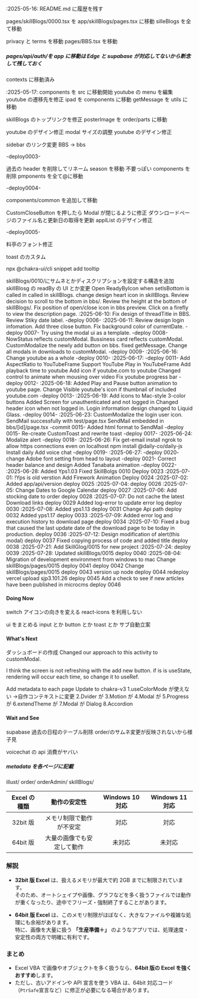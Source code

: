 :2025-05-16:
README.md に履歴を残す

pages/skillBlogs/0000.tsx を app/skillBlogs/pages.tsx に移動
silleBlogs を全て移動

privacy と terms を移動
pages/BBS.tsx を移動

##### pages/api/auth/を app に移動は Edge と supabase が対応してないから断念して残しておく

contexts に移動済み

:2025-05-17:
components を src に移動開始
youtube の menu を編集
youtube の遷移先を修正
ipad を components に移動
getMessage を utils に移動

skillBlogs のトップリンクを修正
posterImage を order/parts に移動

youtube のデザイン修正
modal サイズの調整
youtube のデザイン修正

sidebar のリンク変更 BBS -> bbs

-deploy0003-

過去の header を削除してリネーム
season を移動
不要っぽい components を削除
pmponents を全て@に移動

-deploy0004-

components/common を追加して移動

CustomCloseButton を押したら Modal が閉じるように修正
ダウンロードページのファイル名と更新日の取得を更新
applList のデザイン修正

-deploy0005-

料亭のフォント修正

toast のカスタム

npx @chakra-ui/cli snippet add tooltip

skillBlogs/0010/にサムネとかディスクリプションを設定する構造を追加
skillBlosg の readBy の UI とか変更
Open ReadyByIcon when setIsBottom is called in called in skillBlogs.
change design heart icon in skillBlogs.
Review decision to scroll to the bottom in bbs/.
Review the height at the bottom of skillBlogs/.
Fix position of open/close icon in bbs preview.
Click on a firefly to view the description page.
:2025-06-10:
Fix design of threadTitle in BBS.
Review Stiky date label.
-deploy 0006-
:2025-06-11:
Review design login infomation.
Add three close button.
Fix background color of currentDate.
-deploy 0007-
Try using the modal ui as a template.
-deploy 0008-
NowStatus reflects customModal.
Bussiness card reflects customModal.
CustomModalize the newly add button on bbs.
fixed getMessage.
Change all modals in downloads to customModal.
-deploy 0009-
:2025-06-16:
Change youtube as a whole
-deploy 0010-
:2025-06-17:
-deploy 0011-
Add AspectRatio to YouTubeFrame
Support YouTube Play in YouTubeFrame
Add playback time to youtube
Add icon if youtube.com to youtube
Changed control to animate when mousing over video
Fix youtube progress bar
-deploy 0012-
:2025-06-18:
Added Play and Pause button animation to youtube page.
Change Visible youtube's icon if thumbnail of included youtube.com
-deploy 0013-
:2025-06-19:
Add icons to Mac-style 3-color buttons
Added Screen for unauthenticated and not logged in
Changed header icon when not logged in.
Login information design changed to Liquid Glass.
-deploy 0014-
:2025-06-23:
CustomModalize the login user icon.
SendMail successfully with test/page.tsx
SendMail embedded in bbs/[id]/page.tsx
-commit 0015-
Added html format to SendMail
-deploy 0015-
Re-create CustomToast and rewrite toast
-deploy 0017-
:2025-06-24:
Modalize alert
-deploy 0018-
:2025-06-26:
Fix get-email
install ngrok to allow https connections even on localhost
npm install @daily-co/daily-js
Install daily Add voice chat
-deploy 0019-
:2025-06-27:
-deploy 0020-
change Adobe font setting from head to layout
-deploy 0021-
Correct header balance and design
Added Tanabata animation
-deploy 0022-
:2025-06-28:
Added Yps1.03
Fixed SkillBolgs 0010
Deploy 0023
:2025-07-01:
!Yps is old verstion
Add Firework Animation
Deploy 0024
:2025-07-02:
Added app/api/version
deploy 0025
:2025-07-04:
deploy 0026
:2025-07-05:
Change Dates to Google Calendar
deploy 0027
:2025-07-06:
Add stocking date to order
deploy 0028
:2025-07-07:
Do not cache the latest Download links
deploy 0029
Added log-error to update error log
deploy 0030
:2025-07-08:
Added yps1.13
deploy 0031
Change Api path
deploy 0032
Added yps1.17
deploy 0033
:2025-07-09:
Added error log and execution history to download page
deploy 0034
:2025-07-10:
Fixed a bug that caused the last update date of the download page to be today in production.
deploy 0036
:2025-07-12:
Design modification of alert(this modal)
deploy 0037
Fixed copying process of code and added title
deploy 0038
:2025-07-21:
Add SkillGlog/0015 for new project
:2025-07-24:
deploy 0039
:2025-07-28:
Updated skillBlogs/0015
deploy 0040
:2025-08-04:
Migration of development environment from windows to mac
Change skillBlogs/pages/0015
deploy 0041
deploy 0042
Change skillBlogs/pages/0015
deploy 0043
version up node
deploy 0044
redeploy vercel
upload sjp3.101.26
deploy 0045
Add a check to see if new articles have been published in microcms
deploy 0046

#### Doing Now

switch アイコンの向きを変える
react-icons を利用しない

ui をまとめる input とか button とか toast とか
サブ自動立案

#### What's Next

ダッシュボードの作成
Changed our approach to this activity to customModal.

I think the screen is not refreshing with the add new button.
if is is useState, rendering will occur each time, so change it to useRef.

Add metadata to each page
Update to chakra-v3
1.useColorMode が使えない ->自作コンテキストに変更
2.Dvider が
3.Motion が
4.Modal が
5.Progress が
6.extendTheme が
7.Modal が Dialog
8.Accordion

#### Wait and See

supabase 過去の日程のテーブル削除
order/のサムネ変更が反映されないから様子見

voicechat の api 消費がヤバい

##### metadata を各ページに記載

illust/
order/
orderAdmin/
skillBlogs/

| Excel の種類 |        動作の安定性        | Windows 10 対応 | Windows 11 対応 |
| :----------: | :------------------------: | :-------------: | :-------------: |
|   32bit 版   |  メモリ制限で動作が不安定  |      対応       |      対応       |
|   64bit 版   | 大量の画像でも安定して動作 |     未対応      |     未対応      |

### 解説

- **32bit 版 Excel** は、扱えるメモリが最大で約 2GB までに制限されています。  
  そのため、オートシェイプや画像、グラフなどを多く扱うファイルでは動作が重くなったり、途中でフリーズ・強制終了することがあります。

- **64bit 版 Excel** は、このメモリ制限がほぼなく、大きなファイルや複雑な処理にも余裕があります。  
  特に、画像を大量に扱う **「生産準備＋」** のようなアプリでは、処理速度・安定性の両方で明確に有利です。

### まとめ

- Excel VBA で画像やオブジェクトを多く扱うなら、**64bit 版の Excel を強くおすすめ**します。
- ただし、古いアドインや API 宣言を使う VBA は、64bit 対応コード（`PtrSafe`宣言など）に修正が必要になる場合があります。
